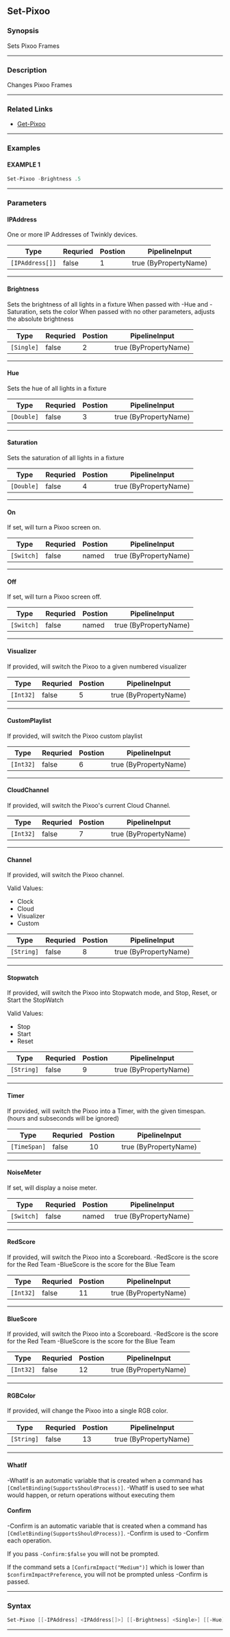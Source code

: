 
Set-Pixoo
---------
### Synopsis
Sets Pixoo Frames

---
### Description

Changes Pixoo Frames

---
### Related Links
* [Get-Pixoo](Get-Pixoo.md)
---
### Examples
#### EXAMPLE 1
```PowerShell
Set-Pixoo -Brightness .5
```

---
### Parameters
#### **IPAddress**

One or more IP Addresses of Twinkly devices.



|Type               |Requried|Postion|PipelineInput        |
|-------------------|--------|-------|---------------------|
|```[IPAddress[]]```|false   |1      |true (ByPropertyName)|
---
#### **Brightness**

Sets the brightness of all lights in a fixture
When passed with -Hue and -Saturation, sets the color
When passed with no other parameters, adjusts the absolute brightness



|Type          |Requried|Postion|PipelineInput        |
|--------------|--------|-------|---------------------|
|```[Single]```|false   |2      |true (ByPropertyName)|
---
#### **Hue**

Sets the hue of all lights in a fixture



|Type          |Requried|Postion|PipelineInput        |
|--------------|--------|-------|---------------------|
|```[Double]```|false   |3      |true (ByPropertyName)|
---
#### **Saturation**

Sets the saturation of all lights in a fixture



|Type          |Requried|Postion|PipelineInput        |
|--------------|--------|-------|---------------------|
|```[Double]```|false   |4      |true (ByPropertyName)|
---
#### **On**

If set, will turn a Pixoo screen on.



|Type          |Requried|Postion|PipelineInput        |
|--------------|--------|-------|---------------------|
|```[Switch]```|false   |named  |true (ByPropertyName)|
---
#### **Off**

If set, will turn a Pixoo screen off.



|Type          |Requried|Postion|PipelineInput        |
|--------------|--------|-------|---------------------|
|```[Switch]```|false   |named  |true (ByPropertyName)|
---
#### **Visualizer**

If provided, will switch the Pixoo to a given numbered visualizer



|Type         |Requried|Postion|PipelineInput        |
|-------------|--------|-------|---------------------|
|```[Int32]```|false   |5      |true (ByPropertyName)|
---
#### **CustomPlaylist**

If provided, will switch the Pixoo custom playlist



|Type         |Requried|Postion|PipelineInput        |
|-------------|--------|-------|---------------------|
|```[Int32]```|false   |6      |true (ByPropertyName)|
---
#### **CloudChannel**

If provided, will switch the Pixoo's current Cloud Channel.



|Type         |Requried|Postion|PipelineInput        |
|-------------|--------|-------|---------------------|
|```[Int32]```|false   |7      |true (ByPropertyName)|
---
#### **Channel**

If provided, will switch the Pixoo channel.



Valid Values:

* Clock
* Cloud
* Visualizer
* Custom



|Type          |Requried|Postion|PipelineInput        |
|--------------|--------|-------|---------------------|
|```[String]```|false   |8      |true (ByPropertyName)|
---
#### **Stopwatch**

If provided, will switch the Pixoo into Stopwatch mode, and Stop, Reset, or Start the StopWatch



Valid Values:

* Stop
* Start
* Reset



|Type          |Requried|Postion|PipelineInput        |
|--------------|--------|-------|---------------------|
|```[String]```|false   |9      |true (ByPropertyName)|
---
#### **Timer**

If provided, will switch the Pixoo into a Timer, with the given timespan.
(hours and subseconds will be ignored)



|Type            |Requried|Postion|PipelineInput        |
|----------------|--------|-------|---------------------|
|```[TimeSpan]```|false   |10     |true (ByPropertyName)|
---
#### **NoiseMeter**

If set, will display a noise meter.



|Type          |Requried|Postion|PipelineInput        |
|--------------|--------|-------|---------------------|
|```[Switch]```|false   |named  |true (ByPropertyName)|
---
#### **RedScore**

If provided, will switch the Pixoo into a Scoreboard.
-RedScore is the score for the Red Team
-BlueScore is the score for the Blue Team



|Type         |Requried|Postion|PipelineInput        |
|-------------|--------|-------|---------------------|
|```[Int32]```|false   |11     |true (ByPropertyName)|
---
#### **BlueScore**

If provided, will switch the Pixoo into a Scoreboard.
-RedScore is the score for the Red Team
-BlueScore is the score for the Blue Team



|Type         |Requried|Postion|PipelineInput        |
|-------------|--------|-------|---------------------|
|```[Int32]```|false   |12     |true (ByPropertyName)|
---
#### **RGBColor**

If provided, will change the Pixoo into a single RGB color.



|Type          |Requried|Postion|PipelineInput        |
|--------------|--------|-------|---------------------|
|```[String]```|false   |13     |true (ByPropertyName)|
---
#### **WhatIf**
-WhatIf is an automatic variable that is created when a command has ```[CmdletBinding(SupportsShouldProcess)]```.
-WhatIf is used to see what would happen, or return operations without executing them
#### **Confirm**
-Confirm is an automatic variable that is created when a command has ```[CmdletBinding(SupportsShouldProcess)]```.
-Confirm is used to -Confirm each operation.
    
If you pass ```-Confirm:$false``` you will not be prompted.
    
    
If the command sets a ```[ConfirmImpact("Medium")]``` which is lower than ```$confirmImpactPreference```, you will not be prompted unless -Confirm is passed.

---
### Syntax
```PowerShell
Set-Pixoo [[-IPAddress] <IPAddress[]>] [[-Brightness] <Single>] [[-Hue] <Double>] [[-Saturation] <Double>] [-On] [-Off] [[-Visualizer] <Int32>] [[-CustomPlaylist] <Int32>] [[-CloudChannel] <Int32>] [[-Channel] <String>] [[-Stopwatch] <String>] [[-Timer] <TimeSpan>] [-NoiseMeter] [[-RedScore] <Int32>] [[-BlueScore] <Int32>] [[-RGBColor] <String>] [-WhatIf] [-Confirm] [<CommonParameters>]
```
---


